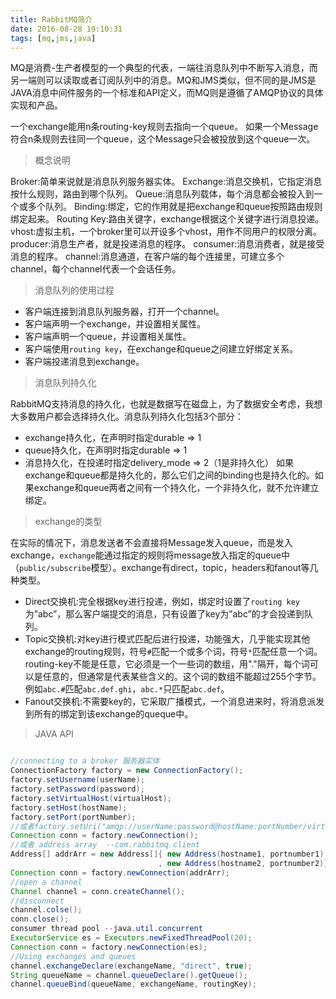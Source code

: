 ```yaml
---
title: RabbitMQ简介
date: 2016-08-28 19:10:31
tags: [mq,jms,java]
---
```

MQ是消费-生产者模型的一个典型的代表，一端往消息队列中不断写入消息，而另一端则可以读取或者订阅队列中的消息。MQ和JMS类似，但不同的是JMS是JAVA消息中间件服务的一个标准和API定义，而MQ则是遵循了AMQP协议的具体实现和产品。
<!--more-->

一个exchange能用n条routing-key规则去指向一个queue。
如果一个Message符合n条规则去往同一个queue，这个Message只会被投放到这个queue一次。

>   概念说明

Broker:简单来说就是消息队列服务器实体。
Exchange:消息交换机，它指定消息按什么规则，路由到哪个队列。
Queue:消息队列载体，每个消息都会被投入到一个或多个队列。
Binding:绑定，它的作用就是把exchange和queue按照路由规则绑定起来。
Routing Key:路由关键字，exchange根据这个关键字进行消息投递。
vhost:虚拟主机，一个broker里可以开设多个vhost，用作不同用户的权限分离。
producer:消息生产者，就是投递消息的程序。
consumer:消息消费者，就是接受消息的程序。
channel:消息通道，在客户端的每个连接里，可建立多个channel，每个channel代表一个会话任务。

>   消息队列的使用过程

*   客户端连接到消息队列服务器，打开一个channel。
*   客户端声明一个exchange，并设置相关属性。
*   客户端声明一个queue，并设置相关属性。
*   客户端使用`routing key`，在exchange和queue之间建立好绑定关系。
*   客户端投递消息到exchange。

>   消息队列持久化

RabbitMQ支持消息的持久化，也就是数据写在磁盘上，为了数据安全考虑，我想大多数用户都会选择持久化。消息队列持久化包括3个部分：

*   exchange持久化，在声明时指定durable => 1
*   queue持久化，在声明时指定durable => 1
*   消息持久化，在投递时指定delivery_mode => 2（1是非持久化）
如果exchange和queue都是持久化的，那么它们之间的binding也是持久化的。如果exchange和queue两者之间有一个持久化，一个非持久化，就不允许建立绑定。

>   exchange的类型

在实际的情况下，消息发送者不会直接将Message发入queue，而是发入exchange，`exchange`能通过指定的规则将message放入指定的queue中（`public/subscribe`模型）。exchange有direct，topic，headers和fanout等几种类型。

*   Direct交换机:完全根据key进行投递，例如，绑定时设置了`routing key`为”abc”，那么客户端提交的消息，只有设置了key为”abc”的才会投递到队列。
*   Topic交换机:对key进行模式匹配后进行投递，功能强大，几乎能实现其他exchange的routing规则，符号`#`匹配一个或多个词，符号`*`匹配任意一个词。routing-key不能是任意，它必须是一个一些词的数组，用"."隔开，每个词可以是任意的，但通常是代表某些含义的。这个词的数组不能超过255个字节。例如`abc.#`匹配`abc.def.ghi`，`abc.*`只匹配`abc.def`。
*   Fanout交换机:不需要key的，它采取广播模式，一个消息进来时，将消息派发到所有的绑定到该exchange的queque中。

>   JAVA API

```java

//connecting to a broker 服务器实体
ConnectionFactory factory = new ConnectionFactory();
factory.setUsername(userName);
factory.setPassword(password);
factory.setVirtualHost(virtualHost);
factory.setHost(hostName);
factory.setPort(portNumber);
//或者factory.setUri("amqp://userName:password@hostName:portNumber/virtualHost");
Connection conn = factory.newConnection();
//或者 address array  --com.rabbitmq.client
Address[] addrArr = new Address[]{ new Address(hostname1, portnumber1)
                                 , new Address(hostname2, portnumber2)};
Connection conn = factory.newConnection(addrArr);
//open a channel
Channel channel = conn.createChannel();
//disconnect
channel.colse();
conn.close();
consumer thread pool --java.util.concurrent 
ExecutorService es = Executors.newFixedThreadPool(20);
Connection conn = factory.newConnection(es);
//Using exchanges and queues
channel.exchangeDeclare(exchangeName, "direct", true);
String queueName = channel.queueDeclare().getQueue();
channel.queueBind(queueName, exchangeName, routingKey);

```













